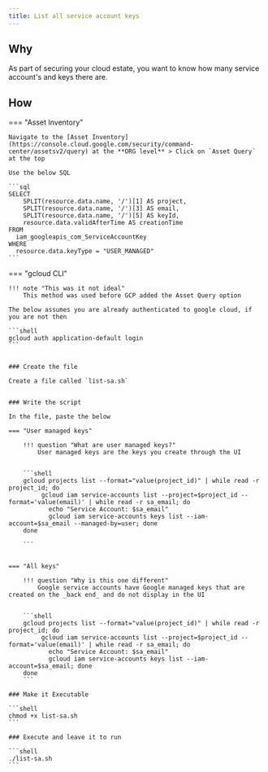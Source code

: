 ```yaml
---
title: List all service account keys
---
```


## Why

As part of securing your cloud estate, you want to know how many service account's and keys there are.

## How

=== "Asset Inventory"

    Navigate to the [Asset Inventory](https://console.cloud.google.com/security/command-center/assetsv2/query) at the **ORG level** > Click on `Asset Query` at the top

    Use the below SQL

    ```sql
    SELECT
        SPLIT(resource.data.name, '/')[1] AS project,
        SPLIT(resource.data.name, '/')[3] AS email,
        SPLIT(resource.data.name, '/')[5] AS keyId,
        resource.data.validAfterTime AS creationTime
    FROM
      iam_googleapis_com_ServiceAccountKey
    WHERE
      resource.data.keyType = "USER_MANAGED"
    ```

=== "gcloud CLI"

    !!! note "This was it not ideal"
        This method was used before GCP added the Asset Query option

    The below assumes you are already authenticated to google cloud, if you are not then

    ```shell
    gcloud auth application-default login
    ```


    ### Create the file

    Create a file called `list-sa.sh`


    ### Write the script

    In the file, paste the below

    === "User managed keys"

        !!! question "What are user managed keys?"
            User managed keys are the keys you create through the UI


        ```shell
        gcloud projects list --format="value(project_id)" | while read -r project_id; do
             gcloud iam service-accounts list --project=$project_id --format='value(email)' | while read -r sa_email; do
               echo "Service Account: $sa_email"
               gcloud iam service-accounts keys list --iam-account=$sa_email --managed-by=user; done
        done

        ```


    === "All keys"

        !!! question "Why is this one different"
            Google service accounts have Google managed keys that are created on the _back end_ and do not display in the UI


        ```shell
        gcloud projects list --format="value(project_id)" | while read -r project_id; do
             gcloud iam service-accounts list --project=$project_id --format='value(email)' | while read -r sa_email; do
               echo "Service Account: $sa_email"
               gcloud iam service-accounts keys list --iam-account=$sa_email; done
        done
        ```

    ### Make it Executable

    ```shell
    chmod +x list-sa.sh
    ```

    ### Execute and leave it to run

    ```shell
    ./list-sa.sh
    ```
